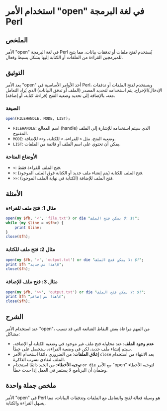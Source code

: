 <!--
Meta Description: # استخدام الأمر "open" في لغة البرمجة Perl ## الملخص الأمر "open" في لغة البرمجة Perl يُستخدم لفتح ملفات أو تدفقات بيانات، مما يتيح للمبرمجين القراءة ...
Meta Keywords: الملف, open, فتح, perl, الأمر
-->

# استخدام الأمر "open" في لغة البرمجة Perl

## الملخص
الأمر "open" في لغة البرمجة Perl يُستخدم لفتح ملفات أو تدفقات بيانات، مما يتيح للمبرمجين القراءة من الملفات أو الكتابة إليها بشكل بسيط وفعال.

## التوثيق
يعد الأمر "open" أحد الأوامر الأساسية في Perl، ويستخدم لفتح الملفات أو تدفقات الإدخال/الإخراج. يتم استخدامه لتحديد المصدر (الملف أو تدفق البيانات) الذي يُراد التعامل معه، بالإضافة إلى تحديد وضعية الفتح (قراءة، كتابة، أو إضافة). 

### الصيغة
```perl
open(FILEHANDLE, MODE, LIST);
```
- `FILEHANDLE`: اسم المعالج (handle) الذي سيتم استخدامه للإشارة إلى الملف المفتوح.
- `MODE`: وضعية الفتح، مثل `<` للقراءة، `>` للكتابة، و`>>` للإضافة.
- `LIST`: يمكن أن تحتوي على اسم الملف أو قائمة من الملفات.

### الأوضاع المتاحة
- `<`: فتح الملف للقراءة فقط.
- `>`: فتح الملف للكتابة (يتم إنشاء ملف جديد أو الكتابة فوق الملف الموجود).
- `>>`: فتح الملف للإضافة (الكتابة في نهاية الملف الموجود).

## الأمثلة
### مثال 1: فتح ملف للقراءة
```perl
open(my $fh, '<', 'file.txt') or die "لا يمكن فتح الملف: $!";
while (my $line = <$fh>) {
    print $line;
}
close($fh);
```

### مثال 2: فتح ملف للكتابة
```perl
open(my $fh, '>', 'output.txt') or die "لا يمكن فتح الملف: $!";
print $fh "هذا نص جديد\n";
close($fh);
```

### مثال 3: فتح ملف للإضافة
```perl
open(my $fh, '>>', 'output.txt') or die "لا يمكن فتح الملف: $!";
print $fh "هذا نص إضافي\n";
close($fh);
```

## الشرح
عند استخدام الأمر "open"، من المهم مراعاة بعض النقاط الشائعة التي قد تسبب مشاكل:
- **عدم وجود الملف**: عند محاولة فتح ملف غير موجود في وضعية الكتابة أو الإضافة، سيتم إنشاء ملف جديد، لكن في وضعية القراءة، ستحصل على خطأ.
- **إغلاق الملفات**: من الضروري دائمًا استخدام الأمر `close` بعد الانتهاء من استخدام الملف لتفادي تسرب الذاكرة.
- **توجيه الأخطاء**: من الجيد دائمًا استخدام `or die` مع الأمر "open" لتوجيه الأخطاء وضمان أن البرنامج لا يستمر في العمل إذا حدث خطأ.

## ملخص جملة واحدة
الأمر "open" في Perl هو وسيلة فعالة لفتح والتعامل مع الملفات وتدفقات البيانات، مما يسهل القراءة والكتابة.